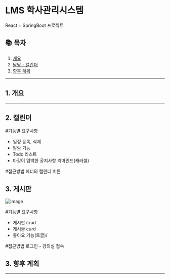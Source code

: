 # LMS 학사관리시스템

React + SpringBoot 프로젝트

## 📚 목차
1. [개요](#개요)
2. [담당 - 캘린더](#캘린더)
3. [향후 계획](#향후-계획)

---

## 1. 개요

---

## 2. 캘린더

#기능별 요구사항
- 일정 등록, 삭제
- 알람 기능
- Todo 리스트
- 마감이 임박한 공지사항 리마인드(캐러셀)

#접근방법
헤더의 캘린더 버튼



## 3. 게시판

![image](https://github.com/user-attachments/assets/1c6fbf2a-6b15-4d39-903e-71860dbe80dc)

#기능별 요구사항
- 게시판 crud
- 게시글 curd
- 좋아요 기능(토글)/

#접근방법
로그인 - 강의실 접속




## 3. 향후 계획

---


